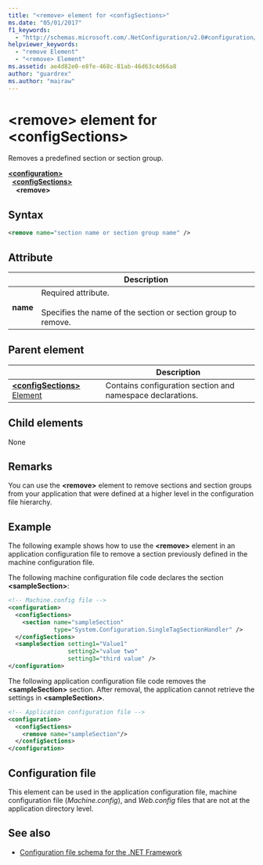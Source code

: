 ```yaml
---
title: "<remove> element for <configSections>"
ms.date: "05/01/2017"
f1_keywords: 
  - "http://schemas.microsoft.com/.NetConfiguration/v2.0#configuration/configSections/remove"
helpviewer_keywords: 
  - "remove Element"
  - "<remove> Element"
ms.assetid: ae4d82e0-e8fe-468c-81ab-46d63c4d66a8
author: "guardrex"
ms.author: "mairaw"
---
```


# \<remove> element for \<configSections>

Removes a predefined section or section group.

[**\<configuration>**](~/docs/framework/configure-apps/file-schema/configuration-element.md)   
&nbsp;&nbsp;[**\<configSections>**](~/docs/framework/configure-apps/file-schema/configsections-element-for-configuration.md)   
&nbsp;&nbsp;&nbsp;&nbsp;**\<remove>**

## Syntax

```xml
<remove name="section name or section group name" />
```

## Attribute

|           | Description |
| --------- | ----------- |
| **name**  | Required attribute.<br><br>Specifies the name of the section or section group to remove. |

## Parent element

|     | Description |
| --- | ----------- |
| [**\<configSections>** Element](~/docs/framework/configure-apps/file-schema/configsections-element-for-configuration.md) | Contains configuration section and namespace declarations. |

## Child elements

None

## Remarks

You can use the **\<remove>** element to remove sections and section groups from your application that were defined at a higher level in the configuration file hierarchy.

## Example

The following example shows how to use the **\<remove>** element in an application configuration file to remove a section previously defined in the machine configuration file.

The following machine configuration file code declares the section **\<sampleSection>**:

```xml
<!-- Machine.config file -->
<configuration>
  <configSections>
    <section name="sampleSection"
             type="System.Configuration.SingleTagSectionHandler" />
  </configSections>
  <sampleSection setting1="Value1" 
                 setting2="value two" 
                 setting3="third value" />
</configuration>
```

The following application configuration file code removes the **\<sampleSection>** section. After removal, the application cannot retrieve the settings in **\<sampleSection>**.

```xml
<!-- Application configuration file -->
<configuration>
  <configSections>
    <remove name="sampleSection"/>
  </configSections>
</configuration>
```

## Configuration file

This element can be used in the application configuration file, machine configuration file (*Machine.config*), and *Web.config* files that are not at the application directory level.

## See also

- [Configuration file schema for the .NET Framework](~/docs/framework/configure-apps/file-schema/index.md)
